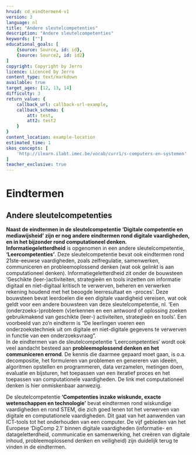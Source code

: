```yaml
---
hruid: cd_eindtermen4-v1
version: 3
language: nl
title: "Andere sleutelcompetenties"
description: "Andere sleutelcompetenties"
keywords: [""]
educational_goals: [
    {source: Source, id: id}, 
    {source: Source2, id: id2}
]
copyright: Copyright by Jerro
licence: Licenced by Jerro
content_type: text/markdown
available: true
target_ages: [12, 13, 14]
difficulty: 3
return_value: {
    callback_url: callback-url-example,
    callback_schema: {
        att: test,
        att2: test2
    }
}
content_location: example-location
estimated_time: 1
skos_concepts: [
    'http://ilearn.ilabt.imec.be/vocab/curr1/s-computers-en-systemen'
]
teacher_exclusive: true
---
```


# Eindtermen

## Andere sleutelcompetenties

**Naast de eindtermen in de sleutelcompetentie ‘Digitale competentie en mediawijsheid’ zijn er nog andere eindtermen rond digitale vaardigheden, en in het bijzonder rond computationeel denken.**<br>
**Informatiegeletterdheid** is opgenomen in een andere sleutelcompetentie, **‘Leercompetenties’**. Deze sleutelcompetentie bevat ook eindtermen rond 21ste-eeuwse vaardigheden, zoals zelfregulatie, samenwerken, communiceren en probleemoplossend denken (wat ook gelinkt is aan computationeel denken).
Informatiegeletterdheid zit onder de bouwsteen ‘Geschikte (leer-)activiteiten, strategieën en tools inzetten om informatie digitaal en niet-digitaal kritisch te verwerven, beheren en verwerken rekening houdend met het beoogde leerresultaat en -proces’. Deze bouwsteen bevat leerdoelen die een digitale vaardigheid vereisen,
wat ook geldt voor een andere bouwsteen van deze sleutelcompetentie, nl. ‘Een (onderzoeks-)probleem (v)erkennen en een antwoord of oplossing zoeken gebruikmakend
van geschikte (leer-) activiteiten, strategieën en tools’. Een voorbeeld van zo’n eindterm is “De leerlingen voeren een onderzoekstechniek uit om
digitale en niet-digitale gegevens te verwerven in functie van een onderzoeksvraag”.<br>
In de eindtermen van de sleutelcompetentie ‘Leercompetenties’ wordt ook veel aandacht besteed aan **probleemoplossend denken en het communiceren errond**. De kennis die daarmee gepaard moet gaan, is o.a. decompositie, het formuleren van problemen en genereren van ideeën, algoritmen opstellen en programmeren, data verzamelen, metingen doen, evaluatie en bijsturen, het toepassen van een iteratief proces en het toepassen van computationele vaardigheden. De link met computationeel denken is hier onmiskenbaar aanwezig.

De sleutelcompetentie **‘Competenties inzake wiskunde, exacte wetenschappen en technologie’** bevat eindtermen rond wiskundige vaardigheden en rond STEM, die
zich goed lenen tot het verwerven van digitale en computationele vaardigheden. Dit gaat van het aanwenden van ICT-tools tot het onderhouden van een computer.
De vijf gebieden van het Europese ‘DigComp 2.1’ binnen digitale vaardigheden (informatie- en datageletterdheid, communicatie en samenwerking, het creëren van digitale inhoud, probleemoplossend denken en veiligheid) zijn duidelijk terug te vinden in de eindtermen.

